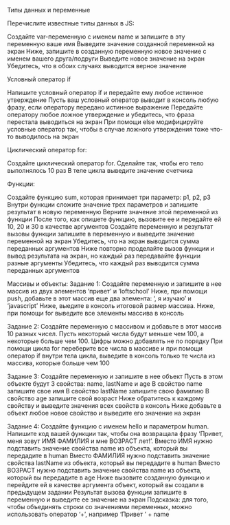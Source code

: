 Типы данных и переменные

Перечислите известные типы данных в JS:

Создайте var-переменную с именем name и запишите в эту переменную ваше имя
Выведите значение созданной переменной на экран
Ниже, запишите в созданную переменную новое значение с именем вашего друга/подруги
Выведите новое значение на экран
Убедитесь, что в обоих случаях выводится верное значение

Условный оператор if

Напишите условный оператор if и передайте ему любое истинное утверждение
Пусть ваш условный оператор выводит в консоль любую фразу, если оператору передано истинное выражение
Передайте оператору любое ложное утверждение и убедитесь, что фраза перестала выводиться на экран
При помощи else модифицируйте условные оператор так, чтобы в случае ложного утверждения тоже что-то выводилось на экран

Циклический оператор for:

Создайте циклический оператор for.
Сделайте так, чтобы его тело выполнялось 10 раз
В теле цикла выведите значение счетчика

Функции:

Создайте функцию sum, которая принимает три параметр: p1, p2, p3
Внутри функции сложите значение трех параметров и запишите результат в новую переменную
Верните значение этой переменной из функции
После того, как опишете функцию, вызовите ее и передайте ей 10, 20 и 30 в качестве аргументов
Создайте переменную и результат вызовы функции запишите в переменную и выведите значение переменной на экран
Убедитесь, что на экран выводится сумма переданных аргументов
Ниже повторно проделайте вызов функции и вывод результата на экран, но каждый раз передавайте функции разные аргументы
Убедитесь, что каждый раз выводится сумма переданных аргументов




Массивы и объекты:
Задание 1:
Создайте переменную и запишите в нее массив из двух элементов ‘привет’ и ‘loftschool’
Ниже, при помощи push, добавьте в этот массив еще два элемента: ‘, я изучаю’ и ‘javascript’
Ниже, выедите в консоль итоговой размер массива.
Ниже, при помощи for выведите все элементы массива в консоль

Задание 2:
Создайте переменную с массивом и добавьте в этот массив 10 разных чисел. Пусть некоторый числа будут меньше чем 100, а некоторые больше чем 100. Цифры можно добавлять не по порядку
При помощи цикла for переберите все числа в массиве и при помощи оператор if внутри тела цикла, выведите в консоль только те числа из массива, которые больше чем 100

Задание 3:
Создайте переменную и запишите в нее объект
Пусть в этом объекте будут 3 свойства: name, lastName и age
В свойство name запишите свое имя
В свойство lastName запишите свою фамилию
В свойство age запишите свой возраст
Ниже обратитесь к каждому свойству и выведите значения всех свойств в консоль
Ниже добавьте в объект любое новое свойство и выведите его значение на экран

Задание 4:
Создайте функцию с именем hello и параметром human.
Напишите код вашей функции так, чтобы она возвращала фразу ‘Привет, меня зовут ИМЯ ФАМИЛИЯ и мне ВОЗРАСТ лет!’.
Вместо ИМЯ нужно подставить значение свойства name из объекта, который вы передадите в human
Вместо ФАМИЛИЯ нужно подставить значение свойства lastName из объекта, который вы передадите в human
Вместо ВОЗРАСТ нужно подставить значение свойства name из объекта, который вы передадите в age
Ниже вызовите созданную функцию и перейдите ей в качестве аргумента объект, который вы создали в предыдущем задании
Результат вызова функции запишите в переменную и выведите ее значение на экран
Подсказка: для того, чтобы объединять строки со значениями переменных, можно использовать оператор ‘+’, например ‘Привет ’ + name

